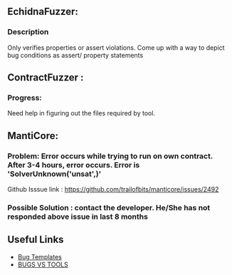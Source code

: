 
## EchidnaFuzzer:

### Description
Only verifies properties or assert violations. Come up with a way to depict bug conditions as assert/ property statements


## ContractFuzzer :

### Progress:
Need help in figuring out the files required by tool.

## MantiCore:

### Problem: Error occurs while trying to run on own contract. After 3-4 hours, error occurs. Error is 'SolverUnknown('unsat',)'

Github Isssue link : https://github.com/trailofbits/manticore/issues/2492

### Possible Solution : contact the developer. He/She has not responded above issue in last 8 months


## Useful Links

- [Bug Templates](https://docs.google.com/document/d/18HHh9Sgm0eONhNJXNJs_h_Sh2y4LHf1l7inJop2Otw0/edit?usp=sharing)
- [BUGS VS TOOLS](https://docs.google.com/document/d/1yzOj_VUtiZfFWyGNELRyCo7EQRQUnYw4gCmSbP0-L8A/edit?usp=sharing)

